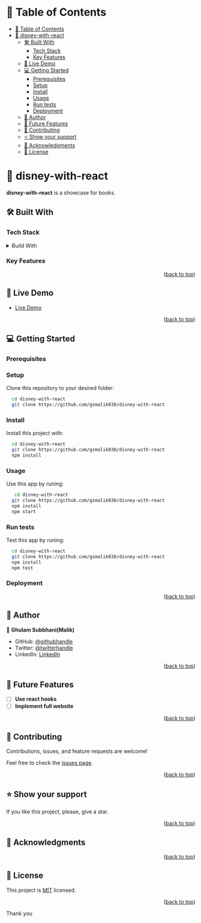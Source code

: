 <a name="readme-top"></a>

# 📗 Table of Contents

- [📗 Table of Contents](#-table-of-contents)
- [📖 disney-with-react ](#-disney-with-react-)
  - [🛠 Built With ](#-built-with-)
    - [Tech Stack ](#tech-stack-)
    - [Key Features ](#key-features-)
  - [🚀 Live Demo ](#-live-demo-)
  - [💻 Getting Started ](#-getting-started-)
    - [Prerequisites](#prerequisites)
    - [Setup](#setup)
    - [Install](#install)
    - [Usage](#usage)
    - [Run tests](#run-tests)
    - [Deployment](#deployment)
  - [👥 Author ](#-author-)
  - [🔭 Future Features ](#-future-features-)
  - [🤝 Contributing ](#-contributing-)
  - [⭐️ Show your support ](#️-show-your-support-)
  - [🙏 Acknowledgments ](#-acknowledgments-)
  - [📝 License ](#-license-)

# 📖 disney-with-react <a name="about-project"></a>

**disney-with-react** is a showcase for books.

## 🛠 Built With <a name="built-with"></a>

### Tech Stack <a name="tech-stack"></a>

<details>
  <summary>Build With</summary>
  <ul>
    <li><a href="https://html.com/">HTML</a></li>
    <li><a href="https://developer.mozilla.org/en-US/docs/Web/CSS">CSS</a></li>
    <li><a href="https://www.javascript.com/">JavaScript</a></li>
    <li><a href="https://reactjs.org/">React.js</a></li>
  </ul>
</details>

### Key Features <a name="add components"></a>




<p align="right">(<a href="#readme-top">back to top</a>)</p>

## 🚀 Live Demo <a name="live-demo"></a>

- [Live Demo](https://disneyplus-with-react.onrender.com) 

<p align="right">(<a href="#readme-top">back to top</a>)</p>

## 💻 Getting Started <a name="getting-started"></a>

### Prerequisites



### Setup

Clone this repository to your desired folder:

```sh
  cd disney-with-react
  git clone https://github.com/gsmalik030/disney-with-react
```

### Install

Install this project with:

```sh
  cd disney-with-react
  git clone https://github.com/gsmalik030/disney-with-react
  npm install
```

### Usage

Use this app by runing:

```sh
   cd disney-with-react
  git clone https://github.com/gsmalik030/disney-with-react
  npm install
  npm start
```

### Run tests

Test this app by runing:

```sh
  cd disney-with-react
  git clone https://github.com/gsmalik030/disney-with-react
  npm install
  npm test
```

### Deployment



<p align="right">(<a href="#readme-top">back to top</a>)</p>

## 👥 Author <a name="authors"></a>

👤 **Ghulam Subbhani(Malik)**

- GitHub: [@githubhandle](https://github.com/gsmalik030)
- Twitter: [@twitterhandle](https://twitter.com/gsmalik030)
- LinkedIn: [LinkedIn](https://www.linkedin.com/in/ghulam-subbhani-4b1281252/)

<p align="right">(<a href="#readme-top">back to top</a>)</p>

## 🔭 Future Features <a name="future-features"></a>

- [ ] **Use react hooks**
- [ ] **Implement full website**

<p align="right">(<a href="#readme-top">back to top</a>)</p>

## 🤝 Contributing <a name="contributing"></a>

Contributions, issues, and feature requests are welcome!

Feel free to check the [issues page](https://github.com/gsmalik030/disney-with-react/issues).

<p align="right">(<a href="#readme-top">back to top</a>)</p>

## ⭐️ Show your support <a name="support"></a>

If you like this project, please, give a star.

<p align="right">(<a href="#readme-top">back to top</a>)</p>

## 🙏 Acknowledgments <a name="acknowledgements"></a>


<p align="right">(<a href="#readme-top">back to top</a>)</p>

## 📝 License <a name="license"></a>

This project is [MIT](MIT.md) licensed.

<p align="right">(<a href="#readme-top">back to top</a>)</p>
Thank you
